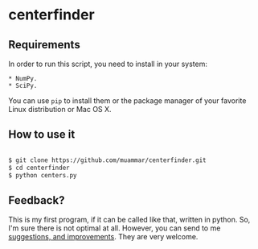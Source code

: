 centerfinder
============

## Requirements

In order to run this script, you need to install in your system:

    * NumPy.
    * SciPy.

You can use `pip` to install them or the package manager of your favorite Linux
distribution or Mac OS X.

## How to use it

```bash

$ git clone https://github.com/muammar/centerfinder.git
$ cd centerfinder
$ python centers.py

```

## Feedback?

This is my first program, if it can be called like that, written in python. So,
I'm sure there is not optimal at all. However, you can send to me
[suggestions, and improvements](https://github.com/muammar/centerfinder/issues).
They are very welcome.
